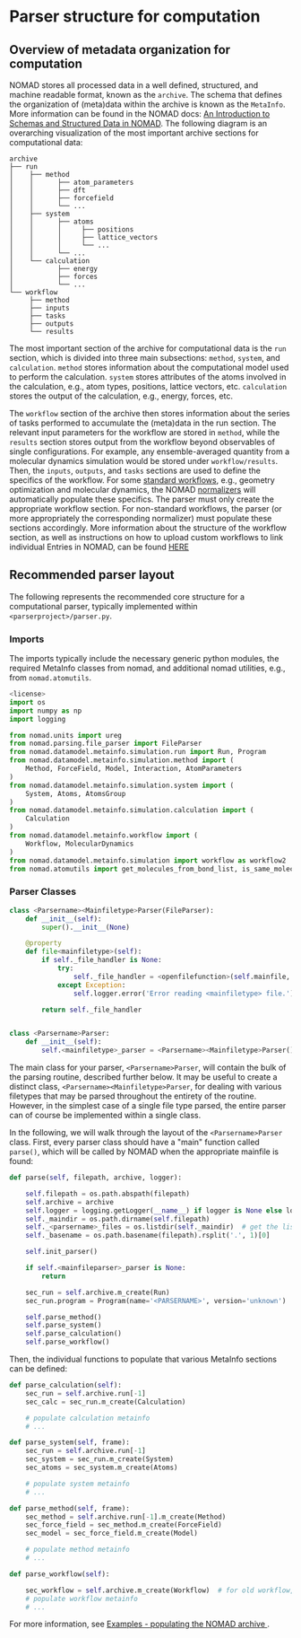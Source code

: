 # Parser structure for computation

## Overview of metadata organization for computation

NOMAD stores all processed data in a well defined, structured, and machine readable format, known as the `archive`.
The schema that defines the organization of (meta)data within the archive is known as the `MetaInfo`.
More information can be found in the NOMAD docs: [An Introduction to Schemas and Structured Data in NOMAD](https://nomad-lab.eu/prod/v1/docs/schema/introduction.html).
The following diagram is an overarching visualization of the most important archive sections for computational data:

```
archive
├── run
│    ├── method
│    │      ├── atom_parameters
│    │      ├── dft
│    │      ├── forcefield
│    │      └── ...
│    ├── system
│    │      ├── atoms
│    │      │     ├── positions
│    │      │     ├── lattice_vectors
│    │      │     └── ...
│    │      └── ...
│    └── calculation
│           ├── energy
│           ├── forces
│           └── ...
└── workflow
     ├── method
     ├── inputs
     ├── tasks
     ├── outputs
     └── results
```

The most important section of the archive for computational data is the `run` section, which is
divided into three main subsections: `method`, `system`, and `calculation`. `method` stores
information about the computational model used to perform the calculation. `system` stores
attributes of the atoms involved in the calculation, e.g., atom types, positions, lattice vectors, etc.
`calculation` stores the output of the calculation, e.g., energy, forces, etc.

The `workflow` section of the archive then stores information about the series of tasks performed
to accumulate the (meta)data in the run section. The relevant input parameters for the workflow are
stored in `method`, while the `results` section stores output from the workflow beyond observables
of single configurations. For example, any ensemble-averaged quantity from a molecular dynamics
simulation would be stored under `workflow/results`. Then, the `inputs`, `outputs`, and `tasks` sections
are used to define the specifics of the workflow. For some [standard workflows](references/standard_workflows.md), e.g., geometry optimization and molecular
dynamics, the NOMAD [normalizers]() <!-- TODO Link to normalizer docs  --> will automatically populate these specifics. The parser must only create the
appropriate workflow section. <!-- TODO Should give an example somewhere -->
For non-standard workflows, the parser (or more appropriately the corresponding normalizer) must
populate these sections accordingly.
More information about the structure of the workflow section, as well as instructions on how to upload custom workflows to link individual Entries
in NOMAD, can be found [HERE](../custom_schemas_for_new_features/intro.md)

## Recommended parser layout

The following represents the recommended core structure for a computational parser, <!-- TODO general comp. or just atomistic?? -->
typically implemented within `<parserproject>/parser.py`.

### Imports

The imports typically include the necessary generic python modules, the required MetaInfo
classes from nomad, and additional nomad utilities, e.g., from `nomad.atomutils`.

```python
<license>
import os
import numpy as np
import logging

from nomad.units import ureg
from nomad.parsing.file_parser import FileParser
from nomad.datamodel.metainfo.simulation.run import Run, Program
from nomad.datamodel.metainfo.simulation.method import (
    Method, ForceField, Model, Interaction, AtomParameters
)
from nomad.datamodel.metainfo.simulation.system import (
    System, Atoms, AtomsGroup
)
from nomad.datamodel.metainfo.simulation.calculation import (
    Calculation
)
from nomad.datamodel.metainfo.workflow import (
    Workflow, MolecularDynamics
)
from nomad.datamodel.metainfo.simulation import workflow as workflow2
from nomad.atomutils import get_molecules_from_bond_list, is_same_molecule, get_composition
```


### Parser Classes

```python
class <Parsername><Mainfiletype>Parser(FileParser):
    def __init__(self):
        super().__init__(None)

    @property
    def file<mainfiletype>(self):
        if self._file_handler is None:
            try:
                self._file_handler = <openfilefunction>(self.mainfile, 'rb')
            except Exception:
                self.logger.error('Error reading <mainfiletype> file.')

        return self._file_handler


class <Parsername>Parser:
    def __init__(self):
        self.<mainfiletype>_parser = <Parsername><Mainfiletype>Parser()
```

The main class for your parser, `<Parsername>Parser`, will contain the bulk of the parsing routine,
described further below. It may be useful to create a distinct class, `<Parsername><Mainfiletype>Parser`,
for dealing with various filetypes that may be parsed throughout the entirety of the routine.
However, in the simplest case of a single file type parsed, the entire parser can of course be
implemented within a single class.

In the following, we will walk through the layout of the `<Parsername>Parser` class. First,
every parser class should have a "main" function called `parse()`, which will be called by NOMAD
when the appropriate mainfile is found:

<!-- TODO Add comments to all this code  -->
```python
def parse(self, filepath, archive, logger):

    self.filepath = os.path.abspath(filepath)
    self.archive = archive
    self.logger = logging.getLogger(__name__) if logger is None else logger
    self._maindir = os.path.dirname(self.filepath)
    self._<parsername>_files = os.listdir(self._maindir)  # get the list of files in the same directory as the mainfile
    self._basename = os.path.basename(filepath).rsplit('.', 1)[0]

    self.init_parser()

    if self.<mainfileparser>_parser is None:
        return

    sec_run = self.archive.m_create(Run)
    sec_run.program = Program(name='<PARSERNAME>', version='unknown')

    self.parse_method()
    self.parse_system()
    self.parse_calculation()
    self.parse_workflow()
```

Then, the individual functions to populate that various MetaInfo sections can be defined:

```python
def parse_calculation(self):
    sec_run = self.archive.run[-1]
    sec_calc = sec_run.m_create(Calculation)

    # populate calculation metainfo
    # ...

def parse_system(self, frame):
    sec_run = self.archive.run[-1]
    sec_system = sec_run.m_create(System)
    sec_atoms = sec_system.m_create(Atoms)

    # populate system metainfo
    # ...

def parse_method(self, frame):
    sec_method = self.archive.run[-1].m_create(Method)
    sec_force_field = sec_method.m_create(ForceField)
    sec_model = sec_force_field.m_create(Model)

    # populate method metainfo
    # ...

def parse_workflow(self):

    sec_workflow = self.archive.m_create(Workflow)  # for old workflow, should update for workflow2
    # populate workflow metainfo
    # ...
```

For more information, see [Examples - populating the NOMAD archive ](references/examples_populating_archive.md).